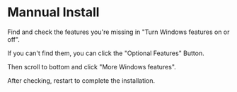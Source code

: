 # Mannual Install

Find and check the features you're missing in "Turn Windows features on or off".

If you can't find them, you can click the "Optional Features" Button.

Then scroll to bottom and click "More Windows features".

After checking, restart to complete the installation.
